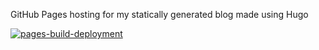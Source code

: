 GitHub Pages hosting for my statically generated blog made using Hugo

[![pages-build-deployment](https://github.com/aishsingh/aishsingh.github.io/actions/workflows/pages/pages-build-deployment/badge.svg)](https://github.com/aishsingh/aishsingh.github.io/actions/workflows/pages/pages-build-deployment)

